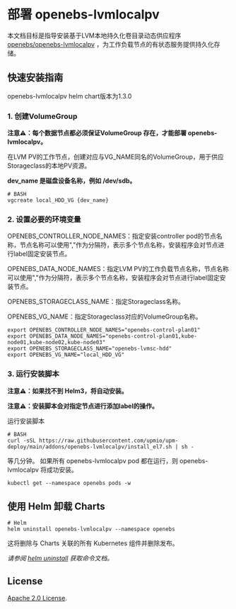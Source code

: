 # 部署 openebs-lvmlocalpv

本文档目标是指导安装基于LVM本地持久化卷目录动态供应程序 [openebs/openebs-lvmlocalpv](https://github.com/openebs/lvm-localpv/tree/develop/deploy/helm/charts) ，为工作负载节点的有状态服务提供持久化存储。

## 快速安装指南

openebs-lvmlocalpv helm chart版本为1.3.0

### 1. 创建VolumeGroup

**注意⚠️：每个数据节点都必须保证VolumeGroup 存在，才能部署 openebs-lvmlocalpv。**

在LVM PV的工作节点，创建对应与VG_NAME同名的VolumeGroup，用于供应Storageclass的本地PV资源。

**dev_name 是磁盘设备名称，例如 /dev/sdb。**

```console
# BASH
vgcreate local_HDD_VG {dev_name}
```

### 2. 设置必要的环境变量

OPENEBS_CONTROLLER_NODE_NAMES：指定安装controller pod的节点名称，节点名称可以使用","作为分隔符，表示多个节点名称，安装程序会对节点进行label固定安装节点。

OPENEBS_DATA_NODE_NAMES：指定LVM PV的工作负载节点名称，节点名称可以使用","作为分隔符，表示多个节点名称，安装程序会对节点进行label固定安装节点。

OPENEBS_STORAGECLASS_NAME：指定Storageclass名称。

OPENEBS_VG_NAME：指定Storageclass对应的VolumeGroup名称。

```console
export OPENEBS_CONTROLLER_NODE_NAMES="openebs-control-plan01"
export OPENEBS_DATA_NODE_NAMES="openebs-control-plan01,kube-node01,kube-node02,kube-node03"
export OPENEBS_STORAGECLASS_NAME="openebs-lvmsc-hdd"
export OPENEBS_VG_NAME="local_HDD_VG"
```

### 3. 运行安装脚本

**注意⚠️：如果找不到 Helm3，将自动安装。**

**注意⚠️：安装脚本会对指定节点进行添加label的操作。**

运行安装脚本
```console
# BASH
curl -sSL https://raw.githubusercontent.com/upmio/upm-deploy/main/addons/openebs-lvmlocalpv/install_el7.sh | sh -
```

等几分钟。 如果所有 openebs-lvmlocalpv  pod 都在运行，则 openebs-lvmlocalpv 将成功安装。

```console
kubectl get --namespace openebs pods -w
```

## 使用 Helm 卸载 Charts

```console
# Helm
helm uninstall openebs-lvmlocalpv --namespace openebs
```

这将删除与 Charts 关联的所有 Kubernetes 组件并删除发布。

_请参阅 [helm uninstall](https://helm.sh/docs/helm/helm_uninstall/) 获取命令文档。_

## License

<!-- Keep full URL links to repo files because this README syncs from main to gh-pages.  -->
[Apache 2.0 License](https://raw.githubusercontent.com/upmio/upm-deploy/main/LICENSE).

